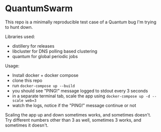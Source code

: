# QuantumSwarm

This repo is a minimally reproducible test case of a Quantum bug I'm trying to hunt down.

Libraries used:

* distillery for releases
* libcluster for DNS polling based clustering
* quantum for global periodic jobs

Usage:

* Install docker + docker compose
* clone this repo
* run `docker-compose up --build`
* you should see "PING!" message logged to stdout every 3 seconds
* in a separate terminal tab, scale the app using `docker-compose up -d --scale web=3`
* watch the logs, notice if the "PING!" message continue or not

Scaling the app up and down sometimes works, and sometimes doesn't. Try different numbers other than 3 as well, sometimes 3 works, and sometimes it doesn't.
